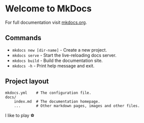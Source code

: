 # Welcome to MkDocs

For full documentation visit [mkdocs.org](https://www.mkdocs.org).

## Commands

-   `mkdocs new [dir-name]` - Create a new project.
-   `mkdocs serve` - Start the live-reloading docs server.
-   `mkdocs build` - Build the documentation site.
-   `mkdocs -h` - Print help message and exit.

## Project layout

    mkdocs.yml    # The configuration file.
    docs/
        index.md  # The documentation homepage.
        ...       # Other markdown pages, images and other files.

I like to play :soccer:
